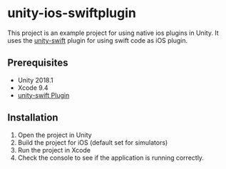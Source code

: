 # unity-ios-swiftplugin

This project is an example project for using native ios plugins in Unity.
It uses the [unity-swift](https://github.com/miyabi/unity-swift) plugin for using swift code as iOS plugin.

## Prerequisites

* Unity 2018.1
* Xcode 9.4
* [unity-swift Plugin](https://github.com/miyabi/unity-swift)

## Installation

1. Open the project in Unity
2. Build the project for iOS (default set for simulators)
3. Run the project in Xcode
4. Check the console to see if the application is running correctly.
